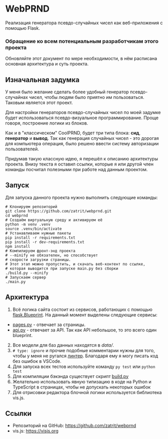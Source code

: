 # WebPRND
Реализация генератора псевдо-случайных чисел как веб-приложения с 
помощью Flask.

### Обращение ко всем потенциальным разработчикам этого проекта
Обновляйте этот документ по мере необходимости, в нём расписана 
основная архитектура и суть проекта.

## Изначальная задумка
У меня было желание сделать более удобный генератор псевдо-случайнах 
чисел, чтобы людям было приятно им пользоваться. Таковым является 
этот проект.

Для настройки генераторов псевдо-случайных чисел по моей задумке
будет использоваться псевдо-визуальное программирование. Проще 
говоря, построение логики из блоков. 

Как и в "классическом" CoolPRND, будет три типа блока: **сид**, 
**генератор** и **вывод**. Так как генерация случайных чисел -
это дорогая для компьютера операция, было решено ввести систему
авторизации пользователей.

Придумав такую классную идею, я перешёл к описанию архитектуры 
проекта. Внизу текста я оставил ссылки, которые я или другой
член команды посчитал полезными при работе над данным проектом.

## Запуск

Для запуска данного проекта нужно выполнить следующие команды:

```shell
# Клонируем репозиторий
git clone https://github.com/zatrit/webprnd.git
cd webprnd
# Создаём виртуальную среду и активируем её
python -m venv .venv 
source .venv/bin/activate
# Устанавливаем нужные пакеты
pip install -r requirements.txt
pip install -r dev-requirements.txt
npm install
# Компилируем фронт-энд проекта
# --minify не обязателен, но способствует
# скорости загрузки страницы.
# Этот этап можно пропустить, и скачать веб-контент по ссылке, 
# которая выводится при запуске main.py без сборки
./build.py --minify
# Запускаем сервер
./main.py
```

## Архитектура

1. Всё логика сайта состоит из сервисов, работающих с помощью
[flask.Blueprint](https://flask.palletsprojects.com/en/latest/blueprints/).
На данный момент выделены следующие сервисы:
* [pages.py](pages.py) - отвечает за страницы.
* [api.py](api.py) - отвечает за API. Так как API небольшое, то это всего один blueprint.
2. Все модели для баз данных находятся в *data/*.
3. ```# type: ignore``` и прочие подобные комментарии нужны для
того, чтобы у меня не ругался [линтер](https://ru.wikipedia.org/wiki/Lint).
Благодаря ему я могу писать код без ошибок в VSCode.
4. Для запуска всех тестов используйте команду ```py test``` или
```python test```
5. Для компиляции бэкэнда существует скрипт [build.py](build.py)
6. Желательно использовать явную типизацию в коде на Python и
TypeScript в страницах, чтобы не допускать некоторых ошибок
7. Для отрисовки редактора блочной логики используется библиотека
vis.js.

## Ссылки

* Репозиторий на GitHub: https://github.com/zatrit/webprnd
* vis.js: https://visjs.org
